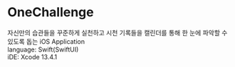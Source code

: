 # OneChallenge
자신만의 습관들을 꾸준하게 실천하고 시천 기록들을 캘린더를 통해 한 눈에 파악할 수 있도록 돕는 iOS Application  
language: Swift(SwiftUI)  
iDE: Xcode 13.4.1
